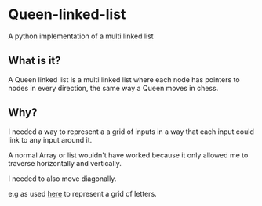 # Queen-linked-list
A python implementation of a multi linked list

## What is it?
A Queen linked list is a multi linked list where each node has pointers to nodes in every direction, the same way a Queen moves in chess.



## Why?
I needed a way to represent a a grid of inputs in a way that each input could link to any input around it.

A normal Array or list wouldn't have worked because it only allowed me to traverse horizontally and vertically.

I needed to also move diagonally.

e.g as used [here](https://github.com/playtunes100/connect-word.git) to represent a grid of letters.